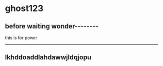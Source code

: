 # ghost123

before waiting
wonder--------
-----------------
this is for power

-----------------

lkhddoaddlahdawwjldqjopu
-----------------------